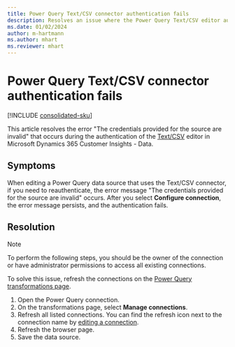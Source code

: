 ```yaml
---
title: Power Query Text/CSV connector authentication fails
description: Resolves an issue where the Power Query Text/CSV editor authentication fails in Dynamics 365 Customer Insights - Data.
ms.date: 01/02/2024
author: m-hartmann
ms.author: mhart
ms.reviewer: mhart
---
```

# Power Query Text/CSV connector authentication fails

[!INCLUDE [consolidated-sku](../../includes/consolidated-sku.md)]

This article resolves the error "The credentials provided for the source are invalid" that occurs during the authentication of the [Text/CSV](/power-query/connectors/text-csv) editor in Microsoft Dynamics 365 Customer Insights - Data.

## Symptoms

When editing a Power Query data source that uses the Text/CSV connector, if you need to reauthenticate, the error message "The credentials provided for the source are invalid" occurs. After you select **Configure connection**, the error message persists, and the authentication fails.

## Resolution

> [!NOTE]
> To perform the following steps, you should be the owner of the connection or have administrator permissions to access all existing connections.

To solve this issue, refresh the connections on the [Power Query transformations page](/power-query/manage-connections).

1. Open the Power Query connection.
1. On the transformations page, select **Manage connections**.
1. Refresh all listed connections. You can find the refresh icon next to the connection name by [editing a connection](/power-query/manage-connections#edit-a-connection).
1. Refresh the browser page.
1. Save the data source.
